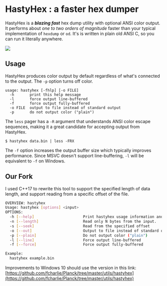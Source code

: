 # HastyHex : a faster hex dumper

HastyHex is a ***blazing fast*** hex dump utility with optional ANSI
color output. It performs about *one to two orders of magnitude* faster
than your typical implementation of `hexdump` or `od`. It's is written
in plain old ANSI C, so you can run it literally anywhere.

![](https://i.imgur.com/xbr4aMj.png)

## Usage

HastyHex produces color output by default regardless of what's connected
to the output. The `-p` option turns off color.

    usage: hastyhex [-fhlp] [-o FILE]
      -h       print this help message
      -l       force output line-buffered
      -f       force output fully-buffered
      -o FILE  output to file instead of standard output
      -p       do not output color ("plain")

The `less` pager has a `-R` argument that understands ANSI color escape
sequences, making it a great candidate for accepting output from
HastyHex.

    $ hastyhex data.bin | less -FRX

The `-f` option increases the output buffer size which typically
improves performance. Since MSVC doesn't support line-buffering, `-l`
will be equivalent to `-f` on Windows.

## Our Fork

I used C++17 to rewrite this tool to support the specified length of data length, and support reading from a specific offset of the file.

```sh
OVERVIEW: hastyhex
Usage: hastyhex [options] <input>
OPTIONS:
  -h [--help]                      Print hastyhex usage information and exit
  -n [--length]                    Read only N bytes from the input.
  -s [--seek]                      Read from the specified offset
  -o [--out]                       Output to file instead of standard output
  -p [--plain]                     Do not output color ("plain")
  -l [--line]                      Force output line-buffered
  -f [--force]                     Force output fully-buffered

Example:
  hastyhex example.bin

```

Improvements to Windows 10 should use the version in this link: [https://github.com/fcharlie/Planck/tree/master/utils/hastyhex](https://github.com/fcharlie/Planck/tree/master/utils/hastyhex)
